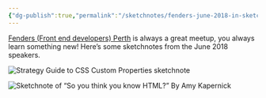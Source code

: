 ```yaml
---
{"dg-publish":true,"permalink":"/sketchnotes/fenders-june-2018-in-sketchnotes/","title":"Fenders June 2018, in sketchnotes","tags":["sketching","sketchnotes"],"created":"2022-12-23T08:58:37.265+08:00","updated":"2023-11-01T15:18:27.187+08:00"}
---
```



<a href="https://www.fenders.co/" target="_blank">Fenders (Front end developers) Perth</a> is always a great meetup, you always learn something new! Here’s some sketchnotes from the June 2018 speakers.

![Strategy Guide to CSS Custom Properties sketchnote](/img/user/assets/sketching/fenders1.jpeg)

![Sketchnote of “So you think you know HTML?” By Amy Kapernick](/img/user/assets/sketching/fenders2.jpeg)
